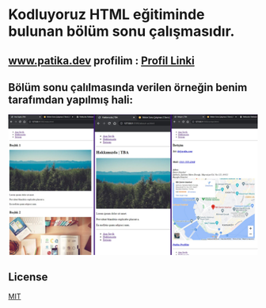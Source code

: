   # Kodluyoruz HTML eğitiminde bulunan bölüm sonu çalışmasıdır.
  ##  www.patika.dev profilim : [Profil Linki](https://app.patika.dev/JessFlexx)
  ## Bölüm sonu çalılmasında verilen örneğin benim tarafımdan yapılmış hali:

   ![](images/SS-Odev3.jpg)
## License
[MIT](https://choosealicense.com/licenses/mit/)

